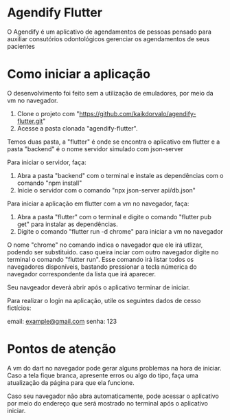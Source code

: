 # Agendify Flutter

O Agendify é um aplicativo de agendamentos de pessoas pensado para auxiliar consutórios odontológicos gerenciar os agendamentos de seus pacientes

# Como iniciar a aplicação

O desenvolvimento foi feito sem a utilização de emuladores, por meio da vm no navegador.

1. Clone o projeto com "https://github.com/kaikdorvalo/agendify-flutter.git"
2. Acesse a pasta clonada "agendify-flutter".

Temos duas pasta, a "flutter" é onde se encontra o aplicativo em flutter e a pasta "backend" é o nome servidor simulado com json-server

Para iniciar o servidor, faça:

1. Abra a pasta "backend" com o terminal e instale as dependências com o comando "npm install"
2. Inicie o servidor com o comando "npx json-server api/db.json"

Para iniciar a aplicação em flutter com a vm no navegador, faça:

1. Abra a pasta "flutter" com o terminal e digite o comando "flutter pub get" para instalar as dependências.
2. Digite o comando "flutter run -d chrome" para iniciar a vm no navegador

O nome "chrome" no comando indica o navegador que ele irá utlizar, podendo ser substituido. caso queira inciar com outro navegador digite no terminal o comando "flutter run". Esse comando irá listar todos os navegadores disponíveis, bastando pressionar a tecla númerica do navegador correspondente da lista que irá aparecer.

Seu navgeador deverá abrir após o aplicativo terminar de iniciar.

Para realizar o login na aplicação, utile os seguintes dados de cesso fictícios:

email: example@gmail.com
senha: 123

# Pontos de atenção

A vm do dart no navegador pode gerar alguns problemas na hora de iniciar. Caso a tela fique branca, apresente erros ou algo do tipo, faça uma atualização da página para que ela funcione.

Caso seu navegador não abra automaticamente, pode acessar o aplicativo por meio do endereço que será mostrado no terminal após o aplicativo iniciar.



